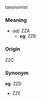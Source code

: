 taxonomist
### Meaning
+ _adj_: ZZA
    + __eg__: ZZB

### Origin

ZZC

### Synonym

__eg__: ZZD

+ ZZE


